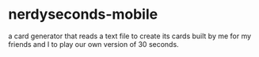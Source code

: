 # nerdyseconds-mobile
a card generator that reads a text file to create its cards built by me for my friends and I to play our own version of 30 seconds.
